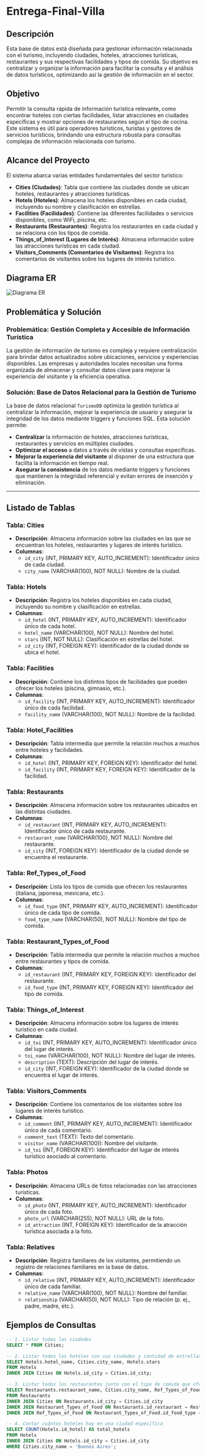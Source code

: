 # Entrega-Final-Villa

## Descripción
Esta base de datos está diseñada para gestionar información relacionada con el turismo, incluyendo ciudades, hoteles, atracciones turísticas, restaurantes y sus respectivas facilidades y tipos de comida. Su objetivo es centralizar y organizar la información para facilitar la consulta y el análisis de datos turísticos, optimizando así la gestión de información en el sector.

## Objetivo
Permitir la consulta rápida de información turística relevante, como encontrar hoteles con ciertas facilidades, listar atracciones en ciudades específicas y mostrar opciones de restaurantes según el tipo de cocina. Este sistema es útil para operadores turísticos, turistas y gestores de servicios turísticos, brindando una estructura robusta para consultas complejas de información relacionada con turismo.

## Alcance del Proyecto
El sistema abarca varias entidades fundamentales del sector turístico:
- **Cities (Ciudades)**: Tabla que contiene las ciudades donde se ubican hoteles, restaurantes y atracciones turísticas.
- **Hotels (Hoteles)**: Almacena los hoteles disponibles en cada ciudad, incluyendo su nombre y clasificación en estrellas.
- **Facilities (Facilidades)**: Contiene las diferentes facilidades o servicios disponibles, como WiFi, piscina, etc.
- **Restaurants (Restaurantes)**: Registra los restaurantes en cada ciudad y se relaciona con los tipos de comida.
- **Things_of_Interest (Lugares de Interés)**: Almacena información sobre las atracciones turísticas en cada ciudad.
- **Visitors_Comments (Comentarios de Visitantes)**: Registra los comentarios de visitantes sobre los lugares de interés turístico.

## Diagrama ER
![Diagrama ER](https://drive.google.com/uc?export=view&id=1TrxtA2m-1zMZmHG09HuXcZwe5OZOJLho)



## Problemática y Solución
### Problemática: Gestión Completa y Accesible de Información Turística
La gestión de información de turismo es compleja y requiere centralización para brindar datos actualizados sobre ubicaciones, servicios y experiencias disponibles. Las empresas y autoridades locales necesitan una forma organizada de almacenar y consultar datos clave para mejorar la experiencia del visitante y la eficiencia operativa.

### Solución: Base de Datos Relacional para la Gestión de Turismo
La base de datos relacional `TurismoDB` optimiza la gestión turística al centralizar la información, mejorar la experiencia de usuario y asegurar la integridad de los datos mediante triggers y funciones SQL. Esta solución permite:
- **Centralizar** la información de hoteles, atracciones turísticas, restaurantes y servicios en múltiples ciudades.
- **Optimizar el acceso** a datos a través de vistas y consultas específicas.
- **Mejorar la experiencia del visitante** al disponer de una estructura que facilita la información en tiempo real.
- **Asegurar la consistencia** de los datos mediante triggers y funciones que mantienen la integridad referencial y evitan errores de inserción y eliminación.

---

## Listado de Tablas

### Tabla: Cities
- **Descripción**: Almacena información sobre las ciudades en las que se encuentran los hoteles, restaurantes y lugares de interés turístico.
- **Columnas**:
  - `id_city` (INT, PRIMARY KEY, AUTO_INCREMENT): Identificador único de cada ciudad.
  - `city_name` (VARCHAR(100), NOT NULL): Nombre de la ciudad.

### Tabla: Hotels
- **Descripción**: Registra los hoteles disponibles en cada ciudad, incluyendo su nombre y clasificación en estrellas.
- **Columnas**:
  - `id_hotel` (INT, PRIMARY KEY, AUTO_INCREMENT): Identificador único de cada hotel.
  - `hotel_name` (VARCHAR(100), NOT NULL): Nombre del hotel.
  - `stars` (INT, NOT NULL): Clasificación en estrellas del hotel.
  - `id_city` (INT, FOREIGN KEY): Identificador de la ciudad donde se ubica el hotel.

### Tabla: Facilities
- **Descripción**: Contiene los distintos tipos de facilidades que pueden ofrecer los hoteles (piscina, gimnasio, etc.).
- **Columnas**:
  - `id_facility` (INT, PRIMARY KEY, AUTO_INCREMENT): Identificador único de cada facilidad.
  - `facility_name` (VARCHAR(100), NOT NULL): Nombre de la facilidad.

### Tabla: Hotel_Facilities
- **Descripción**: Tabla intermedia que permite la relación muchos a muchos entre hoteles y facilidades.
- **Columnas**:
  - `id_hotel` (INT, PRIMARY KEY, FOREIGN KEY): Identificador del hotel.
  - `id_facility` (INT, PRIMARY KEY, FOREIGN KEY): Identificador de la facilidad.

### Tabla: Restaurants
- **Descripción**: Almacena información sobre los restaurantes ubicados en las distintas ciudades.
- **Columnas**:
  - `id_restaurant` (INT, PRIMARY KEY, AUTO_INCREMENT): Identificador único de cada restaurante.
  - `restaurant_name` (VARCHAR(100), NOT NULL): Nombre del restaurante.
  - `id_city` (INT, FOREIGN KEY): Identificador de la ciudad donde se encuentra el restaurante.

### Tabla: Ref_Types_of_Food
- **Descripción**: Lista los tipos de comida que ofrecen los restaurantes (italiana, japonesa, mexicana, etc.).
- **Columnas**:
  - `id_food_type` (INT, PRIMARY KEY, AUTO_INCREMENT): Identificador único de cada tipo de comida.
  - `food_type_name` (VARCHAR(50), NOT NULL): Nombre del tipo de comida.

### Tabla: Restaurant_Types_of_Food
- **Descripción**: Tabla intermedia que permite la relación muchos a muchos entre restaurantes y tipos de comida.
- **Columnas**:
  - `id_restaurant` (INT, PRIMARY KEY, FOREIGN KEY): Identificador del restaurante.
  - `id_food_type` (INT, PRIMARY KEY, FOREIGN KEY): Identificador del tipo de comida.

### Tabla: Things_of_Interest
- **Descripción**: Almacena información sobre los lugares de interés turístico en cada ciudad.
- **Columnas**:
  - `id_toi` (INT, PRIMARY KEY, AUTO_INCREMENT): Identificador único del lugar de interés.
  - `toi_name` (VARCHAR(100), NOT NULL): Nombre del lugar de interés.
  - `description` (TEXT): Descripción del lugar de interés.
  - `id_city` (INT, FOREIGN KEY): Identificador de la ciudad donde se encuentra el lugar de interés.

### Tabla: Visitors_Comments
- **Descripción**: Contiene los comentarios de los visitantes sobre los lugares de interés turístico.
- **Columnas**:
  - `id_comment` (INT, PRIMARY KEY, AUTO_INCREMENT): Identificador único de cada comentario.
  - `comment_text` (TEXT): Texto del comentario.
  - `visitor_name` (VARCHAR(100)): Nombre del visitante.
  - `id_toi` (INT, FOREIGN KEY): Identificador del lugar de interés turístico asociado al comentario.

### Tabla: Photos
- **Descripción**: Almacena URLs de fotos relacionadas con las atracciones turísticas.
- **Columnas**:
  - `id_photo` (INT, PRIMARY KEY, AUTO_INCREMENT): Identificador único de cada foto.
  - `photo_url` (VARCHAR(255), NOT NULL): URL de la foto.
  - `id_attraction` (INT, FOREIGN KEY): Identificador de la atracción turística asociada a la foto.

### Tabla: Relatives
- **Descripción**: Registra familiares de los visitantes, permitiendo un registro de relaciones familiares en la base de datos.
- **Columnas**:
  - `id_relative` (INT, PRIMARY KEY, AUTO_INCREMENT): Identificador único de cada familiar.
  - `relative_name` (VARCHAR(100), NOT NULL): Nombre del familiar.
  - `relationship` (VARCHAR(50), NOT NULL): Tipo de relación (p. ej., padre, madre, etc.).

## Ejemplos de Consultas

```sql
-- 1. Listar todas las ciudades
SELECT * FROM Cities;

-- 2. Listar todos los hoteles con sus ciudades y cantidad de estrellas
SELECT Hotels.hotel_name, Cities.city_name, Hotels.stars
FROM Hotels
INNER JOIN Cities ON Hotels.id_city = Cities.id_city;

-- 3. Listar todos los restaurantes junto con el tipo de comida que ofrecen
SELECT Restaurants.restaurant_name, Cities.city_name, Ref_Types_of_Food.food_type_name
FROM Restaurants
INNER JOIN Cities ON Restaurants.id_city = Cities.id_city
INNER JOIN Restaurant_Types_of_Food ON Restaurants.id_restaurant = Restaurant_Types_of_Food.id_restaurant
INNER JOIN Ref_Types_of_Food ON Restaurant_Types_of_Food.id_food_type = Ref_Types_of_Food.id_food_type;

-- 4. Contar cuántos hoteles hay en una ciudad específica
SELECT COUNT(Hotels.id_hotel) AS total_hotels
FROM Hotels
INNER JOIN Cities ON Hotels.id_city = Cities.id_city
WHERE Cities.city_name = 'Buenos Aires';
